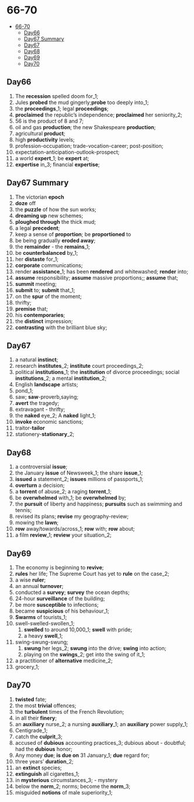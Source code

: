 # 66-70

- [66-70](#66-70)
  - [Day66](#day66)
  - [Day67 Summary](#day67-summary)
  - [Day67](#day67)
  - [Day68](#day68)
  - [Day69](#day69)
  - [Day70](#day70)

## Day66

1. The **recession** spelled doom for_1;
2. Jules **probed** the mud gingerly;**probe** too deeply into_1;
3. the **proceedings**_1; legal **proceedings**;
4. **proclaimed** the republic’s independence; **proclaimed** her seniority_2;
5. 56 is the product of 8 and 7;
6. oil and gas **production**; the new Shakespeare **production**;
7. agricultural **product**;
8. high **productivity** levels;
9. profession-occupation; trade-vocation-career; post-position;
10. expectation-anticipation-outlook-prospect;
11. a world **expert**_1; be **expert** at;
12. **expertise** in_3; financial **expertise**;

## Day67 Summary

1. The victorian **epoch**
2. **doze** off
3. the **puzzle** of how the sun works;
4. **dreaming up** new schemes;
5. **ploughed through** the thick mud;
6. a legal **precedent**;
7. keep a sense of **proportion**; be **proportioned** to
8. be being gradually **eroded away**;
9. the **remainder** - the **remains**_1;
10. be **counterbalanced** by_1;
11. her **distaste** for_1;
12. **corporate** communications;
13. render **assistance**_1; has been **rendered** and whitewashed; **render** into;
14. **assume** responsibility; **assume** massive proportions;; **assume** that;
15. **summit** meeting;
16. **submit** to; **submit** that_1;
17. on the **spur** of the moment;
18. thrifty;
19. **premise** that;
20. his **contemporaries**;
21. the **distinct** impression;
22. **contrasting** with the brilliant blue sky;

## Day67

1. a natural **instinct**;
2. research **institutes**_2; **institute** court proceedings_2;
3. political **institutions**_1; the **institution** of divorce proceedings; social **institutions**_2; a mental **institution**_2;
4. English **landscape** artists;
5. pond_1;
6. saw; **saw**-proverb,saying;
7. **avert** the tragedy;
8. extravagant - thrifty;
9. the **naked** eye_2;  A **naked** light_1;
10. **invoke** economic sanctions;
11. traitor-**tailor**
12. stationery-**stationary**_2;

## Day68

1. a controversial **issue**;
2. the January **issue** of Newsweek_1; the share **issue**_1;
3. **issued** a statement_2;  **issues** millions of passports_1;
4. **overturn** a decision;
5. a **torrent** of abuse_2;  a raging **torrent**_1;
6. be **overwhelmed** with_1; be **overwhelmed** by;
7. the **pursuit** of liberty and happiness; **pursuits** such as swimming and tennis;
8. revised its plans; **revise** my geography-review;
9. mowing the **lawn**;
10. **row** away/towards/across_1; **row** with; **row** about;
11. a film **review**_1; **review** your situation_2;

## Day69

1. The economy is beginning to **revive**;
2. **rules** her life; The Supreme Court has yet to **rule** on the case_2;
3. a wise **ruler**;
4. an annual **turnover**;
5. conducted a **survey**; **survey** the ocean depths;
6. 24-hour **surveillance** of the building;
7. be more **susceptible** to infections;
8. became **suspicious** of his behaviour_1;
9. **Swarms** of tourists_1;
10. swell-swelled-swollen_1;
    1. **swelled** to around 10,000_1; **swell** with pride;
    2. a heavy **swell**_1;
11. swing-swung-swung;
    1. **swung** her legs_2; **swung** into the drive; **swing** into action;
    2. playing on the **swings**_2; get into the swing of it_1;
12. a practitioner of **alternative** medicine_2;
13. grocery_1;

## Day70

1. **twisted** fate;
2. the most **trivial** offences;
3. the **turbulent** times of the French Revolution;
4. in all their **finery**;
5. an **auxiliary** nurse_2; a nursing **auxiliary**_1; an **auxiliary** power supply_1;
6. Centigrade_1;
7. catch the **culprit**_3;
8. accused of **dubious** accounting practices_3; dubious about - doubtful; had the **dubious** honor;
9. Any money **due**; **is due on** 31 January_1; **due** regard for;
10. three years’ **duration**_2;
11. an **extinct** species;
12. **extinguish** all cigarettes_1;
13. in **mysterious** circumstances_3; - mystery
14. below the **norm**_2; norms; become the **norm**_3;
15. misguided **notions** of male superiority_1;
